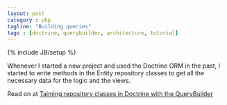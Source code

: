 ```yaml
---
layout: post
category : php
tagline: "Building queries"
tags : [doctrine, querybuilder, architecture, tutorial]
---
```

{% include JB/setup %}

Whenever I started a new project and used the Doctrine ORM in the past, I started to write methods in the Entity repository classes to get all the necessary data for the logic and the views.

Read on at [Taiming repository classes in Doctrine with the QueryBuilder](http://drafts.easybib.com/post/44139111915/taiming-repository-classes-in-doctrine-with-the)
